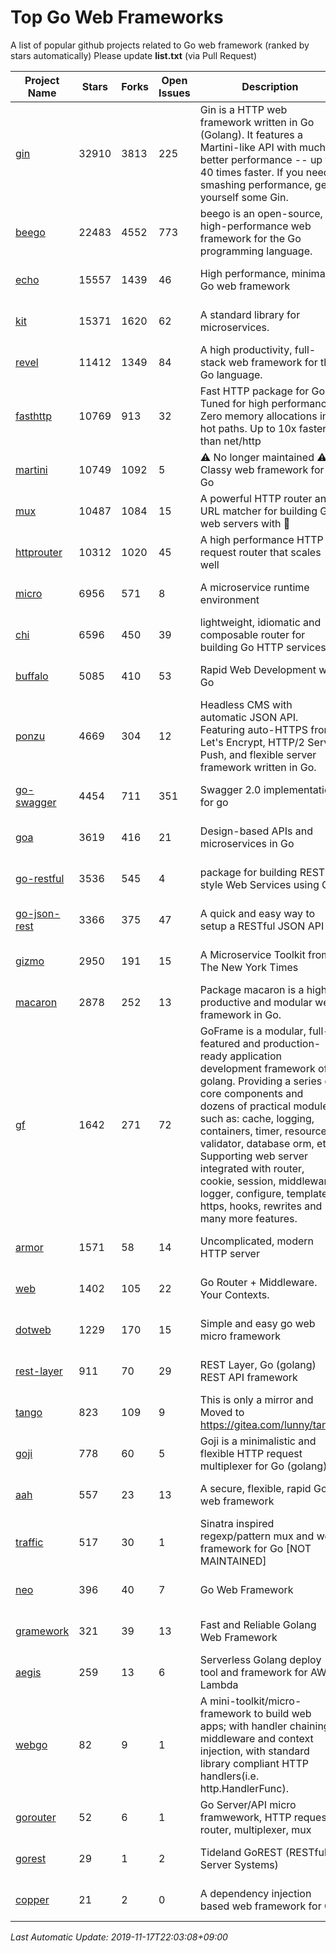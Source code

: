 # Top Go Web Frameworks
A list of popular github projects related to Go web framework (ranked by stars automatically)
Please update **list.txt** (via Pull Request)

| Project Name | Stars | Forks | Open Issues | Description | Last Commit |
| ------------ | ----- | ----- | ----------- | ----------- | ----------- |
| [gin](https://github.com/gin-gonic/gin) | 32910 | 3813 | 225 | Gin is a HTTP web framework written in Go (Golang). It features a Martini-like API with much better performance -- up to 40 times faster. If you need smashing performance, get yourself some Gin. | 2019-11-01 02:47:40 |
| [beego](https://github.com/astaxie/beego) | 22483 | 4552 | 773 | beego is an open-source, high-performance web framework for the Go programming language. | 2019-10-23 14:22:52 |
| [echo](https://github.com/labstack/echo) | 15557 | 1439 | 46 | High performance, minimalist Go web framework | 2019-11-11 20:34:13 |
| [kit](https://github.com/go-kit/kit) | 15371 | 1620 | 62 | A standard library for microservices. | 2019-11-14 23:29:29 |
| [revel](https://github.com/revel/revel) | 11412 | 1349 | 84 | A high productivity, full-stack web framework for the Go language. | 2018-10-30 13:23:52 |
| [fasthttp](https://github.com/valyala/fasthttp) | 10769 | 913 | 32 | Fast HTTP package for Go. Tuned for high performance. Zero memory allocations in hot paths. Up to 10x faster than net/http | 2019-11-16 17:10:44 |
| [martini](https://github.com/go-martini/martini) | 10749 | 1092 | 5 | ⚠️ No longer maintained ⚠️  Classy web framework for Go | 2017-01-21 21:58:54 |
| [mux](https://github.com/gorilla/mux) | 10487 | 1084 | 15 | A powerful HTTP router and URL matcher for building Go web servers with 🦍 | 2019-11-17 01:33:21 |
| [httprouter](https://github.com/julienschmidt/httprouter) | 10312 | 1020 | 45 | A high performance HTTP request router that scales well | 2019-10-05 17:17:06 |
| [micro](https://github.com/micro/micro) | 6956 | 571 | 8 | A microservice runtime environment | 2019-11-17 10:12:34 |
| [chi](https://github.com/go-chi/chi) | 6596 | 450 | 39 | lightweight, idiomatic and composable router for building Go HTTP services | 2019-10-31 10:34:02 |
| [buffalo](https://github.com/gobuffalo/buffalo) | 5085 | 410 | 53 | Rapid Web Development w/ Go | 2019-10-30 15:32:45 |
| [ponzu](https://github.com/ponzu-cms/ponzu) | 4669 | 304 | 12 | Headless CMS with automatic JSON API. Featuring auto-HTTPS from Let's Encrypt, HTTP/2 Server Push, and flexible server framework written in Go. | 2019-11-09 07:50:21 |
| [go-swagger](https://github.com/go-swagger/go-swagger) | 4454 | 711 | 351 | Swagger 2.0 implementation for go | 2019-11-15 15:48:37 |
| [goa](https://github.com/goadesign/goa) | 3619 | 416 | 21 | Design-based APIs and microservices in Go | 2019-11-09 22:37:00 |
| [go-restful](https://github.com/emicklei/go-restful) | 3536 | 545 | 4 | package for building REST-style Web Services using Go | 2019-10-27 20:07:54 |
| [go-json-rest](https://github.com/ant0ine/go-json-rest) | 3366 | 375 | 47 | A quick and easy way to setup a RESTful JSON API | 2017-09-13 04:12:08 |
| [gizmo](https://github.com/nytimes/gizmo) | 2950 | 191 | 15 | A Microservice Toolkit from The New York Times | 2019-11-12 15:48:51 |
| [macaron](https://github.com/go-macaron/macaron) | 2878 | 252 | 13 | Package macaron is a high productive and modular web framework in Go. | 2019-10-19 23:13:54 |
| [gf](https://github.com/gogf/gf) | 1642 | 271 | 72 | GoFrame is a modular, full-featured and production-ready application development framework of golang. Providing a series of core components and dozens of practical modules, such as: cache, logging, containers, timer, resource, validator, database orm, etc. Supporting web server integrated with router, cookie, session, middleware, logger, configure, template, https, hooks, rewrites and many more features.  | 2019-11-15 14:50:31 |
| [armor](https://github.com/labstack/armor) | 1571 | 58 | 14 | Uncomplicated, modern HTTP server | 2019-08-03 18:10:09 |
| [web](https://github.com/gocraft/web) | 1402 | 105 | 22 | Go Router + Middleware. Your Contexts. | 2019-02-07 15:06:52 |
| [dotweb](https://github.com/devfeel/dotweb) | 1229 | 170 | 15 | Simple and easy go web micro framework | 2019-11-12 09:33:06 |
| [rest-layer](https://github.com/rs/rest-layer) | 911 | 70 | 29 | REST Layer, Go (golang) REST API framework | 2019-09-09 11:00:41 |
| [tango](https://github.com/lunny/tango) | 823 | 109 | 9 | This is only a mirror and Moved to https://gitea.com/lunny/tango | 2019-05-17 03:31:10 |
| [goji](https://github.com/goji/goji) | 778 | 60 | 5 | Goji is a minimalistic and flexible HTTP request multiplexer for Go (golang) | 2019-01-26 23:58:29 |
| [aah](https://github.com/go-aah/aah) | 557 | 23 | 13 | A secure, flexible, rapid Go web framework | 2019-10-12 08:09:30 |
| [traffic](https://github.com/gravityblast/traffic) | 517 | 30 | 1 | Sinatra inspired regexp/pattern mux and web framework for Go [NOT MAINTAINED] | 2015-11-26 21:31:07 |
| [neo](https://github.com/ivpusic/neo) | 396 | 40 | 7 | Go Web Framework | 2017-08-14 23:54:31 |
| [gramework](https://github.com/gramework/gramework) | 321 | 39 | 13 | Fast and Reliable Golang Web Framework | 2019-06-28 11:08:04 |
| [aegis](https://github.com/tmaiaroto/aegis) | 259 | 13 | 6 | Serverless Golang deploy tool and framework for AWS Lambda | 2019-07-28 17:59:41 |
| [webgo](https://github.com/bnkamalesh/webgo) | 82 | 9 | 1 | A mini-toolkit/micro-framework to build web apps; with handler chaining, middleware and context injection, with standard library compliant HTTP handlers(i.e. http.HandlerFunc). | 2019-10-16 03:42:32 |
| [gorouter](https://github.com/vardius/gorouter) | 52 | 6 | 1 | Go Server/API micro framwework, HTTP request router, multiplexer, mux | 2019-11-02 07:40:54 |
| [gorest](https://github.com/tideland/gorest) | 29 | 1 | 2 | Tideland GoREST (RESTful Server Systems) | 2017-11-10 13:00:37 |
| [copper](https://github.com/tusharsoni/copper) | 21 | 2 | 0 | A dependency injection based web framework for Go | 2019-08-26 23:39:11 |

*Last Automatic Update: 2019-11-17T22:03:08+09:00*